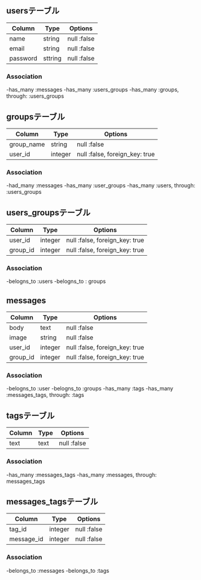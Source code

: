 ## usersテーブル

|Column|Type|Options|
|------|----|-------|
|name|string|null :false|
|email|string|null :false|
|password|sttring|null :false|

### Association
-has_many :messages
-has_many :users_groups
-has_many :groups, through: :users_groups

## groupsテーブル
|Column|Type|Options|
|------|----|-------|
|group_name|string|null :false|
|user_id|integer|null :false, foreign_key: true|

### Association
-had_many :messages
-has_many :user_groups
-has_many :users, through: :users_groups

## users_groupsテーブル
|Column|Type|Options|
|------|----|-------|
|user_id|integer|null :false, foreign_key: true|
|group_id|integer|null :false, foreign_key: true|
### Association
-belogns_to :users
-belogns_to : groups

## messages
|Column|Type|Options|
|------|----|-------|
|body|text|null :false|
|image|string|null :false|
|user_id|integer|null :false, foreign_key: true|
|group_id|integer|null :false, foreign_key: true|
### Association
-belogns_to :user
-belogns_to :groups
-has_many :tags
-has_many :messages_tags, through: :tags

## tagsテーブル
|Column|Type|Options|
|------|----|-------|
|text|text|null :false|
### Association
-has_many :messages_tags
-has_many :messages, through: messages_tags

## messages_tagsテーブル
|Column|Type|Options|
|------|----|-------|
|tag_id|integer|null :false|
|message_id|integer|null :false|
### Association
-belongs_to :messages
-belongs_to :tags